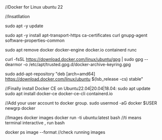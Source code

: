 //Docker for Linux ubuntu 22

//Insatllation

sudo apt -y update

sudo apt -y install apt-transport-https ca-certificates curl gnupg-agent software-properties-common

sudo apt remove docker docker-engine docker.io containerd runc

curl -fsSL https://download.docker.com/linux/ubuntu/gpg | sudo gpg --dearmor -o /etc/apt/trusted.gpg.d/docker-archive-keyring.gpg

sudo add-apt-repository "deb [arch=amd64] https://download.docker.com/linux/ubuntu $(lsb_release -cs) stable"

//Finally install Docker CE on Ubuntu22.04|20.04|18.04:
sudo apt update
sudo apt install docker-ce docker-ce-cli containerd.io

//Add your user account to docker group.
sudo usermod -aG docker $USER
newgrp docker


//Images
docker images
docker run -ti ubuntu:latest bash   //ti means terminal interactive , run bash

docker ps image --format //check running images


